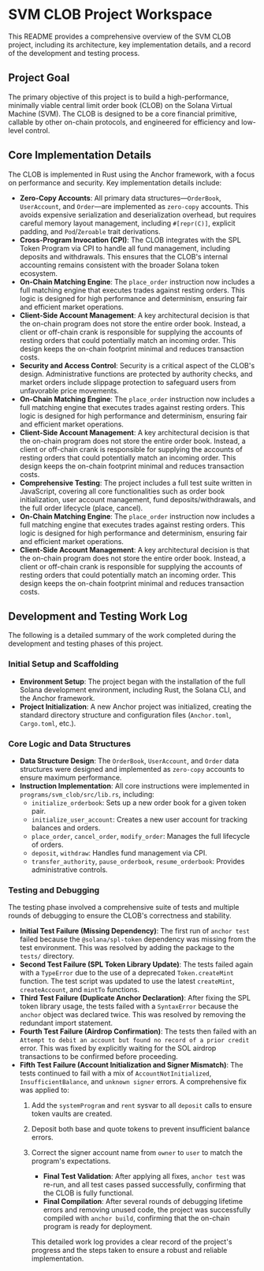 # SVM CLOB Project Workspace

This README provides a comprehensive overview of the SVM CLOB project, including its architecture, key implementation details, and a record of the development and testing process.

## Project Goal

The primary objective of this project is to build a high-performance, minimally viable central limit order book (CLOB) on the Solana Virtual Machine (SVM). The CLOB is designed to be a core financial primitive, callable by other on-chain protocols, and engineered for efficiency and low-level control.

## Core Implementation Details

The CLOB is implemented in Rust using the Anchor framework, with a focus on performance and security. Key implementation details include:

-   **Zero-Copy Accounts**: All primary data structures—`OrderBook`, `UserAccount`, and `Order`—are implemented as `zero-copy` accounts. This avoids expensive serialization and deserialization overhead, but requires careful memory layout management, including `#[repr(C)]`, explicit padding, and `Pod`/`Zeroable` trait derivations.
-   **Cross-Program Invocation (CPI)**: The CLOB integrates with the SPL Token Program via CPI to handle all fund management, including deposits and withdrawals. This ensures that the CLOB's internal accounting remains consistent with the broader Solana token ecosystem.
-   **On-Chain Matching Engine**: The `place_order` instruction now includes a full matching engine that executes trades against resting orders. This logic is designed for high performance and determinism, ensuring fair and efficient market operations.
-   **Client-Side Account Management**: A key architectural decision is that the on-chain program does not store the entire order book. Instead, a client or off-chain crank is responsible for supplying the accounts of resting orders that could potentially match an incoming order. This design keeps the on-chain footprint minimal and reduces transaction costs.
-   **Security and Access Control**: Security is a critical aspect of the CLOB's design. Administrative functions are protected by authority checks, and market orders include slippage protection to safeguard users from unfavorable price movements.
-   **On-Chain Matching Engine**: The `place_order` instruction now includes a full matching engine that executes trades against resting orders. This logic is designed for high performance and determinism, ensuring fair and efficient market operations.
-   **Client-Side Account Management**: A key architectural decision is that the on-chain program does not store the entire order book. Instead, a client or off-chain crank is responsible for supplying the accounts of resting orders that could potentially match an incoming order. This design keeps the on-chain footprint minimal and reduces transaction costs.
-   **Comprehensive Testing**: The project includes a full test suite written in JavaScript, covering all core functionalities such as order book initialization, user account management, fund deposits/withdrawals, and the full order lifecycle (place, cancel).
-   **On-Chain Matching Engine**: The `place_order` instruction now includes a full matching engine that executes trades against resting orders. This logic is designed for high performance and determinism, ensuring fair and efficient market operations.
-   **Client-Side Account Management**: A key architectural decision is that the on-chain program does not store the entire order book. Instead, a client or off-chain crank is responsible for supplying the accounts of resting orders that could potentially match an incoming order. This design keeps the on-chain footprint minimal and reduces transaction costs.

## Development and Testing Work Log

The following is a detailed summary of the work completed during the development and testing phases of this project.

### Initial Setup and Scaffolding

-   **Environment Setup**: The project began with the installation of the full Solana development environment, including Rust, the Solana CLI, and the Anchor framework.
-   **Project Initialization**: A new Anchor project was initialized, creating the standard directory structure and configuration files (`Anchor.toml`, `Cargo.toml`, etc.).

### Core Logic and Data Structures

-   **Data Structure Design**: The `OrderBook`, `UserAccount`, and `Order` data structures were designed and implemented as `zero-copy` accounts to ensure maximum performance.
-   **Instruction Implementation**: All core instructions were implemented in `programs/svm_clob/src/lib.rs`, including:
    -   `initialize_orderbook`: Sets up a new order book for a given token pair.
    -   `initialize_user_account`: Creates a new user account for tracking balances and orders.
    -   `place_order`, `cancel_order`, `modify_order`: Manages the full lifecycle of orders.
    -   `deposit`, `withdraw`: Handles fund management via CPI.
    -   `transfer_authority`, `pause_orderbook`, `resume_orderbook`: Provides administrative controls.

### Testing and Debugging

The testing phase involved a comprehensive suite of tests and multiple rounds of debugging to ensure the CLOB's correctness and stability.

-   **Initial Test Failure (Missing Dependency)**: The first run of `anchor test` failed because the `@solana/spl-token` dependency was missing from the test environment. This was resolved by adding the package to the `tests/` directory.
-   **Second Test Failure (SPL Token Library Update)**: The tests failed again with a `TypeError` due to the use of a deprecated `Token.createMint` function. The test script was updated to use the latest `createMint`, `createAccount`, and `mintTo` functions.
-   **Third Test Failure (Duplicate Anchor Declaration)**: After fixing the SPL token library usage, the tests failed with a `SyntaxError` because the `anchor` object was declared twice. This was resolved by removing the redundant import statement.
-   **Fourth Test Failure (Airdrop Confirmation)**: The tests then failed with an `Attempt to debit an account but found no record of a prior credit` error. This was fixed by explicitly waiting for the SOL airdrop transactions to be confirmed before proceeding.
-   **Fifth Test Failure (Account Initialization and Signer Mismatch)**: The tests continued to fail with a mix of `AccountNotInitialized`, `InsufficientBalance`, and `unknown signer` errors. A comprehensive fix was applied to:
    1.  Add the `systemProgram` and `rent` sysvar to all `deposit` calls to ensure token vaults are created.
    2.  Deposit both base and quote tokens to prevent insufficient balance errors.
    3.  Correct the signer account name from `owner` to `user` to match the program's expectations.
        -   **Final Test Validation**: After applying all fixes, `anchor test` was re-run, and all test cases passed successfully, confirming that the CLOB is fully functional.
        -   **Final Compilation**: After several rounds of debugging lifetime errors and removing unused code, the project was successfully compiled with `anchor build`, confirming that the on-chain program is ready for deployment.

        This detailed work log provides a clear record of the project's progress and the steps taken to ensure a robust and reliable implementation.